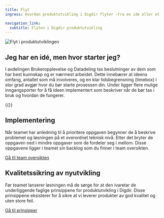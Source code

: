 ```yaml
---
title: Flyt
ingress: Hvordan produktutvikling i Digdir flyter -fra en ide eller et oppdrag til implementering og lansering av et produkt eller en tjeneste.

navigation_link:
  subtitle: Flyten i Digdir produktutvikling
---
```


![Flyt i produktutviklingen](/images/pom-flow-map.svg)

## Jeg har en idé, men hvor starter jeg?
I avdelingen Brukeropplevelse og Datadeling tas beslutninger av dem som har best kunnskap og er nærmest arbeidet. Dette innebærer at ideens omfang, antallet som må involveres, og en klar tidsbegrensning (timebox) i stor grad avgjør hvor du bør starte prosessen din.
Under ligger flere mulige inngangsporter for å få ideen implementert som beskriver når de bør tas i bruk og hvordan de fungerer.

{{<child-pages>}}

## Implementering
Når teamet har anledning til å prioritere oppgaven begynner de å beskrive problemet og løsningen på et overordnet teknisk nivå. Etter det bryter de oppgaven ned i mindre oppgaver som de fordeler seg i mellom. Disse oppgavene ligger i teamet sin backlog som du finner i team oversikten.  

[Gå til team oversikten](/teams/)

## Kvalitetssikring av nyutvikling
Før teamet lanserer løsningen må de sørge for at den ivaretar de underliggende faglige prinsippene for produktutvikling i Digdir. Disse prinsippene eksisterer for å sikre at vi leverer produkter av god kvalitet og uten store feil.  

[Gå til prinsipper](/produktleveransemodell/prinsipper/)
